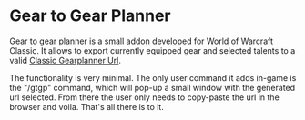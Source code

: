 # Gear to Gear Planner
Gear to gear planner is a small addon developed for World of Warcraft Classic. It allows to export currently equipped gear and selected talents to a valid [Classic Gearplanner Url](https://classic.wowhead.com/gear-planner).

The functionality is very minimal. The only user command it adds in-game is the "/gtgp" command, which will pop-up a small window with the generated url selected. From there the user only needs to copy-paste the url in the browser and voila. That's all there is to it.
